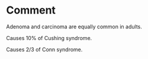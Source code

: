 # Comment

Adenoma and carcinoma are equally common in adults.

Causes 10% of Cushing syndrome.

Causes 2/3 of Conn syndrome.

